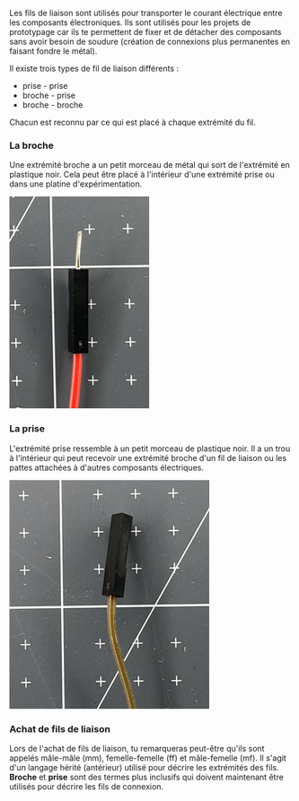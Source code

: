 Les fils de liaison sont utilisés pour transporter le courant électrique entre les composants électroniques. Ils sont utilisés pour les projets de prototypage car ils te permettent de fixer et de détacher des composants sans avoir besoin de soudure (création de connexions plus permanentes en faisant fondre le métal).

Il existe trois types de fil de liaison différents :

+ prise - prise
+ broche - prise
+ broche - broche

Chacun est reconnu par ce qui est placé à chaque extrémité du fil.

### La broche

Une extrémité broche a un petit morceau de métal qui sort de l'extrémité en plastique noir. Cela peut être placé à l'intérieur d'une extrémité prise ou dans une platine d'expérimentation.

![L'extrémité broche d'un fil de liaison.](images/pin.png)

### La prise

L'extrémité prise ressemble à un petit morceau de plastique noir. Il a un trou à l'intérieur qui peut recevoir une extrémité broche d'un fil de liaison ou les pattes attachées à d'autres composants électriques.

![L'extrémité prise d'un fil de liaison.](images/socket.png)

### Achat de fils de liaison

Lors de l'achat de fils de liaison, tu remarqueras peut-être qu'ils sont appelés mâle-mâle (mm), femelle-femelle (ff) et mâle-femelle (mf). Il s'agit d'un langage hérité (antérieur) utilisé pour décrire les extrémités des fils. **Broche** et **prise** sont des termes plus inclusifs qui doivent maintenant être utilisés pour décrire les fils de connexion.

